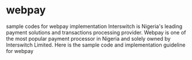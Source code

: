 # webpay
sample codes for webpay implementation
Interswitch is Nigeria's leading payment solutions and transactions processing provider.
Webpay is one of the most popular payment processor in Nigeria and solely owned by Interswitch Limited.
Here is the sample code and implementation guideline for webpay
